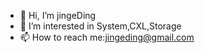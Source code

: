 - 👋 Hi, I’m jingeDing
- 👀 I’m interested in System,CXL,Storage
- 📫 How to reach me:jingeding@gmail.com

<!---
imagine-cn/imagine-cn is a ✨ special ✨ repository because its `README.md` (this file) appears on your GitHub profile.
You can click the Preview link to take a look at your changes.- 💞️ I’m looking to collaborate on ...
--->
